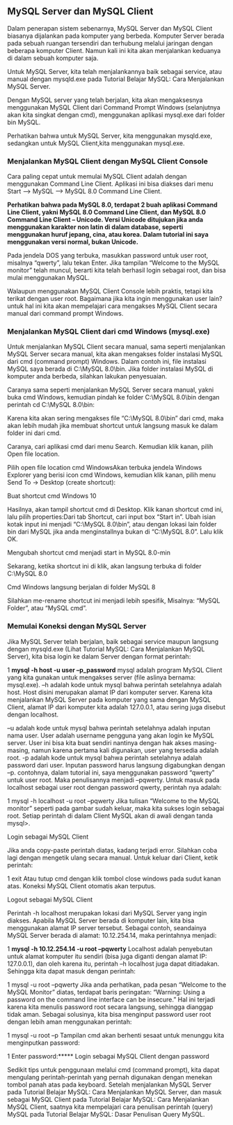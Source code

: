 ## MySQL Server dan MySQL Client

Dalam penerapan sistem sebenarnya, MySQL Server dan MySQL Client biasanya dijalankan pada komputer yang berbeda. Komputer Server berada pada sebuah ruangan tersendiri dan terhubung melalui jaringan dengan beberapa komputer Client. Namun kali ini kita akan menjalankan keduanya di dalam sebuah komputer saja.

Untuk MySQL Server, kita telah menjalankannya baik sebagai service, atau manual dengan mysqld.exe pada Tutorial Belajar MySQL: Cara Menjalankan MySQL Server.

Dengan MySQL server yang telah berjalan, kita akan mengaksesnya menggunakan MySQL Client dari Command Prompt Windows (selanjutnya akan kita singkat dengan cmd), menggunakan aplikasi mysql.exe dari folder bin MySQL.

Perhatikan bahwa untuk MySQL Server, kita menggunakan mysqld.exe, sedangkan untuk MySQL Client,kita menggunakan mysql.exe.

### Menjalankan MySQL Client dengan MySQL Client Console
Cara paling cepat untuk memulai MySQL Client adalah dengan menggunakan Command Line Client. Aplikasi ini bisa diakses dari menu Start –> MySQL –> MySQL 8.0 Command Line Client.


**Perhatikan bahwa pada MySQL 8.0, terdapat 2 buah aplikasi Command Line Client, yakni MySQL 8.0 Command Line Client, dan MySQL 8.0 Command Line Client – Unicode. Versi Unicode ditujukan jika anda menggunakan karakter non latin di dalam database, seperti menggunakan huruf jepang, cina, atau korea. Dalam tutorial ini saya menggunakan versi normal, bukan Unicode.**

Pada jendela DOS yang terbuka, masukkan password untuk user root, misalnya “qwerty”, lalu tekan Enter. Jika tampilan “Welcome to the MySQL monitor” telah muncul, berarti kita telah berhasil login sebagai root, dan bisa mulai menggunakan MySQL.

Walaupun menggunakan MySQL Client Console lebih praktis, tetapi kita terikat dengan user root. Bagaimana jika kita ingin menggunakan user lain? untuk hal ini kita akan mempelajari cara mengakses MySQL Client secara manual dari command prompt Windows.

### Menjalankan MySQL Client dari cmd Windows (mysql.exe)

Untuk menjalankan MySQL Client secara manual, sama seperti menjalankan MySQL Server secara manual, kita akan mengakses folder instalasi MySQL dari cmd (command prompt) Windows. Dalam contoh ini, file instalasi MySQL saya berada di C:\MySQL 8.0\bin. Jika folder instalasi MySQL di komputer anda berbeda, silahkan lakukan penyesuaian.

Caranya sama seperti menjalankan MySQL Server secara manual, yakni buka cmd Windows, kemudian pindah ke folder C:\MySQL 8.0\bin dengan perintah cd C:\MySQL 8.0\bin:

Karena kita akan sering mengakses file “C:\MySQL 8.0\bin” dari cmd, maka akan lebih mudah jika membuat shortcut untuk langsung masuk ke dalam folder ini dari cmd.

Caranya, cari aplikasi cmd dari menu Search. Kemudian klik kanan, pilih Open file location.

Pilih open file location cmd WindowsAkan terbuka jendela Windows Explorer yang berisi icon cmd Windows, kemudian klik kanan, pilih menu Send To -> Desktop (create shortcut):

Buat shortcut cmd Windows 10

Hasilnya, akan tampil shortcut cmd di Desktop. Klik kanan shortcut cmd ini, lalu pilih properties:Dari tab Shortcut, cari input box “Start in”. Ubah isian kotak input ini menjadi “C:\MySQL 8.0\bin”, atau dengan lokasi lain folder bin dari MySQL jika anda menginstallnya bukan di “C:\MySQL 8.0”. Lalu klik OK.

Mengubah shortcut cmd menjadi start in MySQL 8.0-min

Sekarang, ketika shortcut ini di klik, akan langsung terbuka di folder C:\MySQL 8.0

Cmd Windows langsung berjalan di folder MySQL 8

Silahkan me-rename shortcut ini menjadi lebih spesifik, Misalnya: “MySQL Folder”, atau “MySQL cmd”.

### Memulai Koneksi dengan MySQL Server

Jika MySQL Server telah berjalan, baik sebagai service maupun langsung dengan mysqld.exe (Lihat Tutorial MySQL: Cara Menjalankan MySQL Server), kita bisa login ke dalam Server dengan format perintah:

1
**mysql -h host -u user –p_password**
mysql adalah program MySQL Client yang kita gunakan untuk mengakses server (file aslinya bernama: mysql.exe).
–h adalah kode untuk mysql bahwa perintah setelahnya adalah host. Host disini merupakan alamat IP dari komputer server. Karena kita menjalankan MySQL Server pada komputer yang sama dengan MySQL Client, alamat IP dari komputer kita adalah 127.0.0.1, atau sering juga disebut dengan localhost.

–u adalah kode untuk mysql bahwa perintah setelahnya adalah inputan nama user. User adalah username pengguna yang akan login ke MySQL server. User ini bisa kita buat sendiri nantinya dengan hak akses masing-masing, namun karena pertama kali digunakan, user yang tersedia adalah root.
-p adalah kode untuk mysql bahwa perintah setelahnya adalah password dari user. Inputan password harus langsung digabungkan dengan –p. contohnya, dalam tutorial ini, saya menggunakan password “qwerty” untuk user root. Maka penulisannya menjadi –pqwerty.
Untuk masuk pada localhost sebagai user root dengan password qwerty, perintah nya adalah:

1
mysql -h localhost -u root –pqwerty
Jika tulisan “Welcome to the MySQL monitor” seperti pada gambar sudah keluar, maka kita sukses login sebagai root. Setiap perintah di dalam Client MySQL akan di awali dengan tanda mysql>.

Login sebagai MySQL Client


Jika anda copy-paste perintah diatas, kadang terjadi error. Silahkan coba lagi dengan mengetik ulang secara manual.
Untuk keluar dari Client, ketik perintah:

1
exit
Atau tutup cmd dengan klik tombol close windows pada sudut kanan atas. Koneksi MySQL Client otomatis akan terputus.

Logout sebagai MySQL Client

Perintah -h localhost merupakan lokasi dari MySQL Server yang ingin diakses. Apabila MySQL Server berada di komputer lain, kita bisa menggunakan alamat IP server tersebut. Sebagai contoh, seandainya MySQL Server berada di alamat: 10.12.254.14, maka perintahnya menjadi:

1
**mysql -h 10.12.254.14 -u root –pqwerty**
Localhost adalah penyebutan untuk alamat komputer itu sendiri (bisa juga diganti dengan alamat IP: 127.0.0.1), dan oleh karena itu, perintah –h localhost juga dapat ditiadakan. Sehingga kita dapat masuk dengan perintah:

1
mysql -u root –pqwerty
Jika anda perhatikan, pada pesan “Welcome to the MySQL Monitor” diatas, terdapat baris peringatan: “Warning: Using a password on the command line interface can be insecure.” Hal ini terjadi karena kita menulis password root secara langsung, sehingga dianggap tidak aman. Sebagai solusinya, kita bisa menginput password user root dengan lebih aman menggunakan perintah:

1
mysql -u root –p
Tampilan cmd akan berhenti sesaat untuk menunggu kita menginputkan password:

1
Enter password:*****
Login sebagai MySQL Client dengan password


Sedikit tips untuk penggunaan melalui cmd (command prompt), kita dapat mengulang perintah-perintah yang pernah digunakan dengan menekan tombol panah atas pada keyboard.
Setelah menjalankan MySQL Server pada Tutorial Belajar MySQL: Cara Menjalankan MySQL Server, dan masuk sebagai MySQL Client pada Tutorial Belajar MySQL: Cara Menjalankan MySQL Client, saatnya kita mempelajari cara penulisan perintah (query) MySQL pada Tutorial Belajar MySQL: Dasar Penulisan Query MySQL.

